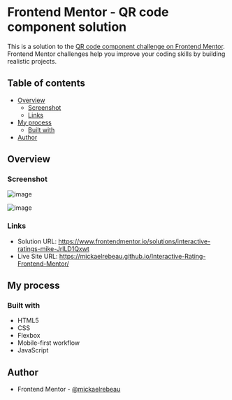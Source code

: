 # Frontend Mentor - QR code component solution

This is a solution to the [QR code component challenge on Frontend Mentor](https://www.frontendmentor.io/challenges/qr-code-component-iux_sIO_H). Frontend Mentor challenges help you improve your coding skills by building realistic projects. 

## Table of contents

- [Overview](#overview)
  - [Screenshot](#screenshot)
  - [Links](#links)
- [My process](#my-process)
  - [Built with](#built-with)
- [Author](#author)

## Overview

### Screenshot
![image](https://user-images.githubusercontent.com/75978618/226442091-a962a6d8-2ab8-465e-b3e5-e21d62f99a36.png)

![image](https://user-images.githubusercontent.com/75978618/226442140-b36ac366-1733-4b30-9be1-7f6e942671f6.png)


### Links

- Solution URL: https://www.frontendmentor.io/solutions/interactive-ratings-mike-JrlLD1Qxwt
- Live Site URL: https://mickaelrebeau.github.io/Interactive-Rating-Frontend-Mentor/

## My process

### Built with

- HTML5
- CSS
- Flexbox
- Mobile-first workflow
- JavaScript


## Author

- Frontend Mentor - [@mickaelrebeau](https://www.frontendmentor.io/profile/mickaelrebeau)
